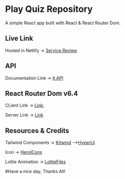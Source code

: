 # Play Quiz Repository

A simple React app built with React & React Router Dom.

## Live Link
Hosted in Netlify -> [Service Review](https://assignment-11-reviews.web.app/)

## API 

Documentation Link -> [It API](https://service-reviews-joyw3uijb-brightslife.vercel.app/)

## React Router Dom v6.4 

CLient Link -> [Link]( https://github.com/Porgramming-Hero-web-course/b6a11-service-review-client-side-BrightsLifE);

Server Link -> [Link]( https://github.com/Porgramming-Hero-web-course/b6a11-service-review-server-side-BrightsLifE)

## Resources & Credits

Tailwind Components -> [Kitwind](https://kitwind.io/products/kometa/components)
-->[HyperUi](https://www.hyperui.dev/)

Icon -> [HeroICons](https://reactIcons.com/)

Lottie Animation -> [LottieFiles](https://lottiefiles.com/featured)

#Have a nice day, Thanks All!